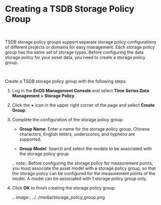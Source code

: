 # Creating a TSDB Storage Policy Group

<br />

TSDB storage policy groups support separate storage policy configurations of different projects or domains for easy management. Each storage policy group has the same set of storage types. Before configuring the data storage policy for your asset data, you need to create a storage policy group.

<br />

Create a TSDB storage policy group with the following steps.

1. Log in the **EnOS Management Console** and select **Time Series Data Management > Storage Policy**.

2. Click the **+** icon in the upper right corner of the page and select **Create Group**.

3. Complete the configuration of the storage policy group:

   - **Group Name**: Enter a name for the storage policy group. Chinese characters, English letters, underscores, and hyphens are supported.

   - **Group Model**: Search and select the models to be associated with the storage policy group.

   .. note:: Before configuring the storage policy for measurement points, you must associate the asset model with a storage policy group, so that the storage policy can be configured for the measurement points of the model. A model can be associated with 1 storage policy group only.

4. Click **OK** to finish creating the storage policy group.

   .. image:: ../../media/storage_policy_group.png

<!--end-->

